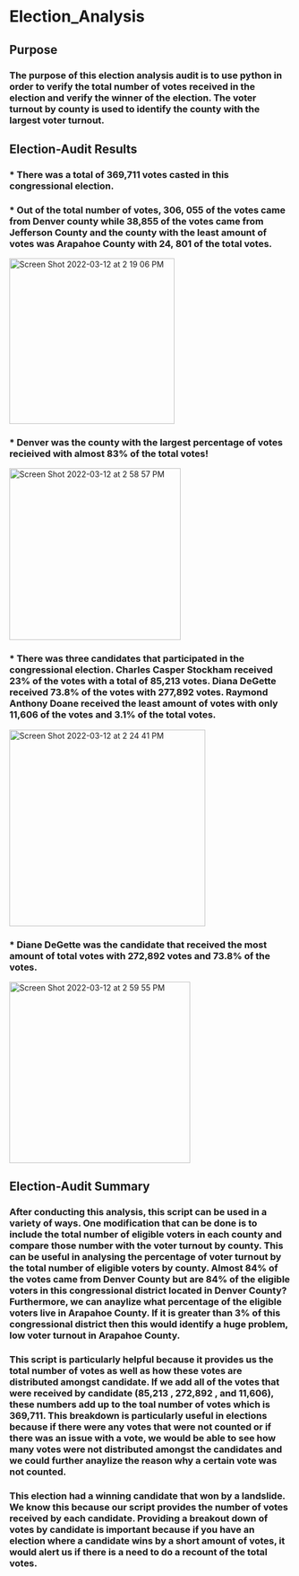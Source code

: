 # Election_Analysis
## Purpose 
### The purpose of this election analysis audit is to use python in order to verify the total number of votes received in the election and verify the winner of the election. The voter turnout by county is used to identify the county with the largest voter turnout. 
## Election-Audit Results 
### * There was a total of 369,711 votes casted in this congressional election. 
### * Out of the total number of votes, 306, 055 of the votes came from Denver county while 38,855 of the votes came from Jefferson County and the county with the least amount of votes was Arapahoe County with 24, 801 of the total votes. 
<img width="295" alt="Screen Shot 2022-03-12 at 2 19 06 PM" src="https://user-images.githubusercontent.com/100246124/158031893-70e067f6-e9d2-4114-9ed3-93756958a376.png">

### * Denver was the county with the largest percentage of votes recieived with almost 83% of the total votes! 
<img width="306" alt="Screen Shot 2022-03-12 at 2 58 57 PM" src="https://user-images.githubusercontent.com/100246124/158033060-ac5042bb-a046-4eec-8361-6a1fe0abc65e.png">

### * There was three candidates that participated in the congressional election. Charles Casper Stockham received 23% of the votes with a total of 85,213 votes. Diana DeGette received 73.8% of the votes with 277,892 votes. Raymond Anthony Doane received the least amount of votes with only 11,606 of the votes and 3.1% of the total votes. 
<img width="350" alt="Screen Shot 2022-03-12 at 2 24 41 PM" src="https://user-images.githubusercontent.com/100246124/158032076-4adf833b-53b9-4310-b8ec-a9fdb1b5d367.png">

### * Diane DeGette was the candidate that received the most amount of total votes with 272,892 votes and 73.8% of the votes. 
<img width="323" alt="Screen Shot 2022-03-12 at 2 59 55 PM" src="https://user-images.githubusercontent.com/100246124/158033073-789b558a-e24d-4e9e-9d08-2805879983dd.png">

## Election-Audit Summary
### After conducting this analysis, this script can be used in a variety of ways. One modification that can be done is to include the total number of eligible voters in each county and compare those number with the voter turnout by county. This can be useful in analysing the percentage of voter turnout by the total number of eligible voters by county. Almost 84% of the votes came from Denver County but are 84% of the eligible voters in this congressional district located in Denver County? Furthermore, we can anaylize what percentage of the eligible voters live in Arapahoe County. If it is greater than 3% of this congressional district then this would identify a huge problem, low voter turnout in Arapahoe County. 
### This script is particularly helpful because it provides us the total number of votes as well as how these votes are distributed amongst candidate. If we add all of the votes that were received by candidate (85,213 , 272,892 , and 11,606), these numbers add up to the toal number of votes which is 369,711. This breakdown is particularly useful in elections because if there were any votes that were not counted or if there was an issue with a vote, we would be able to see how many votes were not distributed amongst the candidates and we could further anaylize the reason why a certain vote was not counted. 
### This election had a winning candidate that won by a landslide. We know this because our script provides the number of votes received by each candidate. Providing a breakout down of votes by candidate is important because if you have an election where a candidate wins by a short amount of votes, it would alert us if there is a need to do a recount of the total votes. 
